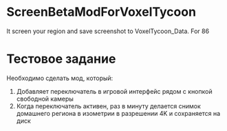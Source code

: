 # ScreenBetaModForVoxelTycoon
It screen your region and save screenshot to VoxelTycoon_Data. For 86

# Тестовое задание

Необходимо сделать мод, который:
1. Добавляет переключатель в игровой интерфейс рядом с кнопкой свободной камеры
2. Когда переключатель активен, раз в минуту делается снимок домашнего региона в изометрии в разрешении 4K и сохраняется на диск
